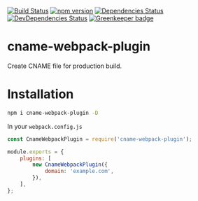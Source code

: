[![Build Status](https://img.shields.io/travis/lozinsky/cname-webpack-plugin/master.svg?style=flat-square)](https://travis-ci.org/lozinsky/cname-webpack-plugin)
[![npm version](https://img.shields.io/npm/v/cname-webpack-plugin.svg?style=flat-square)](https://www.npmjs.com/package/cname-webpack-plugin)
[![Dependencies Status](https://david-dm.org/lozinsky/cname-webpack-plugin/status.svg?style=flat-square)](https://david-dm.org/lozinsky/cname-webpack-plugin)
[![DevDependencies Status](https://david-dm.org/lozinsky/cname-webpack-plugin/dev-status.svg?style=flat-square)](https://david-dm.org/lozinsky/cname-webpack-plugin?type=dev)
[![Greenkeeper badge](https://badges.greenkeeper.io/lozinsky/cname-webpack-plugin.svg)](https://greenkeeper.io/)

# cname-webpack-plugin

Create CNAME file for production build.

# Installation

```sh
npm i cname-webpack-plugin -D
```

In your ```webpack.config.js```

```javascript
const CnameWebpackPlugin = require('cname-webpack-plugin');

module.exports = {
    plugins: [
        new CnameWebpackPlugin({
            domain: 'example.com',
        }),
    ],
};
```